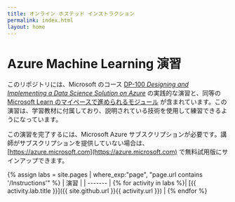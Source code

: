 ```yaml
---
title: オンライン ホステッド インストラクション
permalink: index.html
layout: home
---
```


# Azure Machine Learning 演習

このリポジトリには、Microsoft のコース [DP-100 *Designing and Implementing a Data Science Solution on Azure*](https://docs.microsoft.com/learn/certifications/courses/dp-100t01) の実践的な演習と、同等の [Microsoft Learn のマイペースで進められるモジュール](https://docs.microsoft.com/learn/paths/build-ai-solutions-with-azure-ml-service/) が含まれています。この演習は、学習教材に付属しており、説明されている技術を使用して練習できるようになっています。

この演習を完了するには、Microsoft Azure サブスクリプションが必要です。講師がサブスクリプションを提供していない場合は、[https://azure.microsoft.com](https://azure.microsoft.com) で無料試用版にサインアップできます。

{% assign labs = site.pages | where_exp:"page", "page.url contains '/Instructions'" %}
| 演習 |
| ------- | 
{% for activity in labs  %}| [{{ activity.lab.title }}]({{ site.github.url }}{{ activity.url }}) |
{% endfor %}

